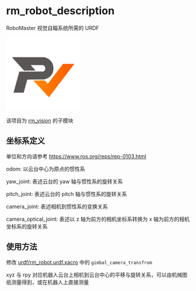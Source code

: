 # rm_robot_description
RoboMaster 视觉自瞄系统所需的 URDF

<img src="docs/rm_vision.svg" alt="rm_vision" width="200" height="200">

该项目为 [rm_vision](https://github.com/chenjunnn/rm_vision) 的子模块

## 坐标系定义

单位和方向请参考 https://www.ros.org/reps/rep-0103.html

odom: 以云台中心为原点的惯性系

yaw_joint: 表述云台的 yaw 轴与惯性系的旋转关系

pitch_joint: 表述云台的 pitch 轴与惯性系的旋转关系

camera_joint: 表述相机到惯性系的变换关系

camera_optical_joint: 表述以 z 轴为前方的相机坐标系转换为 x 轴为前方的相机坐标系的旋转关系

## 使用方法

修改 [urdf/rm_robot.urdf.xacro](urdf/rm_robot.urdf.xacro) 中的 `gimbal_camera_transfrom` 

xyz 与 rpy 对应机器人云台上相机到云台中心的平移与旋转关系，可以由机械图纸测量得到，或在机器人上直接测量
